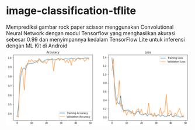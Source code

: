 # image-classification-tflite
Memprediksi gambar rock paper scissor menggunakan Convolutional Neural Network dengan modul Tensorflow yang menghasilkan akurasi sebesar 0.99 dan menyimpannya kedalam TensorFlow Lite untuk inferensi dengan ML Kit di Android
![](Loss%20and%20Accuracy.PNG)
